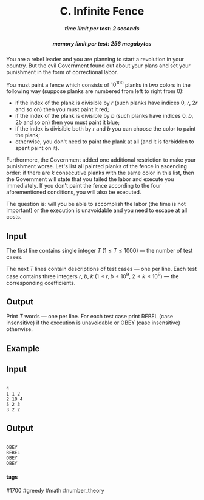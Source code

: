 <h1 style='text-align: center;'> C. Infinite Fence</h1>

<h5 style='text-align: center;'>time limit per test: 2 seconds</h5>
<h5 style='text-align: center;'>memory limit per test: 256 megabytes</h5>

You are a rebel leader and you are planning to start a revolution in your country. But the evil Government found out about your plans and set your punishment in the form of correctional labor.

You must paint a fence which consists of $10^{100}$ planks in two colors in the following way (suppose planks are numbered from left to right from $0$): 

* if the index of the plank is divisible by $r$ (such planks have indices $0$, $r$, $2r$ and so on) then you must paint it red;
* if the index of the plank is divisible by $b$ (such planks have indices $0$, $b$, $2b$ and so on) then you must paint it blue;
* if the index is divisible both by $r$ and $b$ you can choose the color to paint the plank;
* otherwise, you don't need to paint the plank at all (and it is forbidden to spent paint on it).

Furthermore, the Government added one additional restriction to make your punishment worse. Let's list all painted planks of the fence in ascending order: if there are $k$ consecutive planks with the same color in this list, then the Government will state that you failed the labor and execute you immediately. If you don't paint the fence according to the four aforementioned conditions, you will also be executed.

The question is: will you be able to accomplish the labor (the time is not important) or the execution is unavoidable and you need to escape at all costs.

## Input

The first line contains single integer $T$ ($1 \le T \le 1000$) — the number of test cases.

The next $T$ lines contain descriptions of test cases — one per line. Each test case contains three integers $r$, $b$, $k$ ($1 \le r, b \le 10^9$, $2 \le k \le 10^9$) — the corresponding coefficients.

## Output

Print $T$ words — one per line. For each test case print REBEL (case insensitive) if the execution is unavoidable or OBEY (case insensitive) otherwise.

## Example

## Input


```

4
1 1 2
2 10 4
5 2 3
3 2 2

```
## Output


```

OBEY
REBEL
OBEY
OBEY

```


#### tags 

#1700 #greedy #math #number_theory 